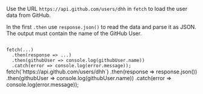 Use the URL
`https://api.github.com/users/dhh`
in `fetch`
to load the user data from GitHub.

In the first `.then` use `response.json()`
to read the data
and
parse it as JSON.
The output must contain
the name of the GitHub User.

<Editor type="exercise" lang="javascript" runAsync="true" timeOut="2000">
<code>
fetch(...)
  .then(response => ...)
  .then(githubUser => console.log(githubUser.name))
  .catch(error => console.log(error.message));
</code>

<solution>
fetch(`https://api.github.com/users/dhh`)
  .then(response => response.json())
  .then(githubUser => console.log(githubUser.name))
  .catch(error => console.log(error.message));
</solution>
</Editor>